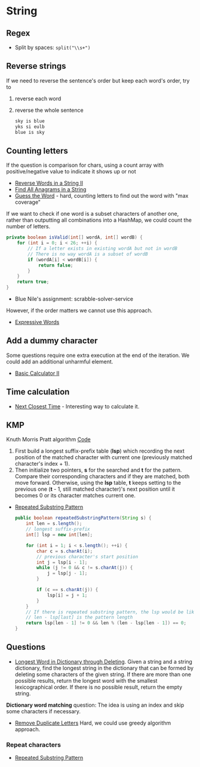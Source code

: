 # String

## Regex

- Split by spaces: ```split("\\s+")```

## Reverse strings

If we need to reverse the sentence's order but keep each word's order, try to

1. reverse each word
2. reverse the whole sentence

    ```txt
    sky is blue
    yks si eulb
    blue is sky
    ```

## Counting letters

If the question is comparison for chars, using a count array with positive/negative value to indicate it shows up or not

- [Reverse Words in a String II](https://leetcode.com/problems/reverse-words-in-a-string-ii/)
- [Find All Anagrams in a String](https://leetcode.com/problems/find-all-anagrams-in-a-string/)
- [Guess the Word](https://leetcode.com/problems/guess-the-word/) - hard, counting letters to find out the word with "max coverage"

If we want to check if one word is a subset characters of another one, rather than outputting all combinations into a HashMap, we could count the number of letters.

```java
private boolean isValid(int[] wordA, int[] wordB) {
    for (int i = 0; i < 26; ++i) {
        // If a letter exists in existing wordA but not in wordB
        // There is no way wordA is a subset of wordB
        if (wordA[i] < wordB[i]) {
            return false;
        }
    }
    return true;
}
```

- Blue Nile's assignment: scrabble-solver-service

However, if the order matters we cannot use this approach.

- [Expressive Words](https://leetcode.com/problems/expressive-words/)

## Add a dummy character

Some questions require one extra execution at the end of the iteration. We could add an additional unharmful element.

- [Basic Calculator II](https://leetcode.com/problems/basic-calculator-ii/description/)

## Time calculation

- [Next Closest Time](NextClosestTime.java) - Interesting way to calculate it.

## KMP

Knuth Morris Pratt algorithm [Code](../../../com/algorithm/KnuthMorrisPratt.java)

1. First build a longest suffix-prefix table (**lsp**) which recording the next position of the matched character with current one (previously matched character's index + 1).
1. Then initialize two pointers, **s** for the searched and **t** for the pattern. Compare their corresponding characters and if they are matched, both move forward. Otherwise, using the **lsp** table, **t** keeps setting to the previous one (**t** - 1, still matched character)'s next position until it becomes 0 or its character matches current one.

- [Repeated Substring Pattern](https://leetcode.com/problems/repeated-substring-pattern/description/)

    ```java
    public boolean repeatedSubstringPattern(String s) {
        int len = s.length();
        // longest suffix-prefix
        int[] lsp = new int[len];

        for (int i = 1; i < s.length(); ++i) {
            char c = s.charAt(i);
            // previous character's start position
            int j = lsp[i - 1];
            while (j != 0 && c != s.charAt(j)) {
                j = lsp[j - 1];
            }

            if (c == s.charAt(j)) {
                lsp[i] = j + 1;
            }
        }
        // If there is repeated substring pattern, the lsp would be like [0, 0, 0, 1, 2, 3, 4, 5, 6]
        // len - lsp[last] is the pattern length
        return lsp[len - 1] != 0 && len % (len - lsp[len - 1]) == 0;
    }
    ```

## Questions

- [Longest Word in Dictionary through Deleting](https://leetcode.com/problems/longest-word-in-dictionary-through-deleting/description/). Given a string and a string dictionary, find the longest string in the dictionary that can be formed by deleting some characters of the given string. If there are more than one possible results, return the longest word with the smallest lexicographical order. If there is no possible result, return the empty string.

__Dictionary word matching__ question: The idea is using an index and skip some characters if necessary.

- [Remove Duplicate Letters](https://leetcode.com/problems/remove-duplicate-letters/) Hard, we could use greedy algorithm approach.

### Repeat characters

- [Repeated Substring Pattern](https://leetcode.com/problems/repeated-substring-pattern/)